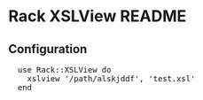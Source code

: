 Rack XSLView README
===================

Configuration
-------------

<pre class="sh_ruby">
  use Rack::XSLView do
    xslview '/path/alskjddf', 'test.xsl'
  end
</pre>
